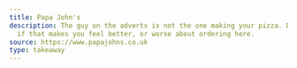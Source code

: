 ```yaml
---
title: Papa John's
description: The guy on the adverts is not the one making your pizza. Don't know
  if that makes you feel better, or worse about ordering here.
source: https://www.papajohns.co.uk
type: takeaway
---
```

